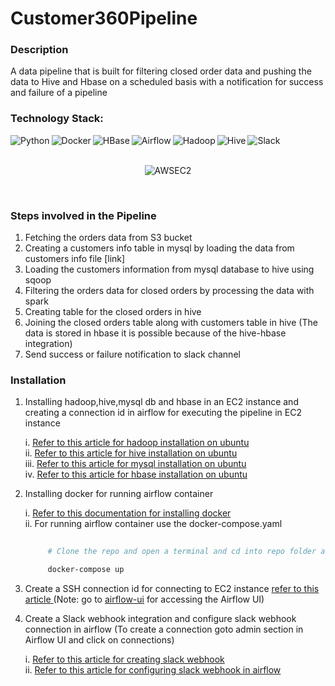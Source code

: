 # Customer360Pipeline

### Description
A data pipeline that is built for filtering closed order data and pushing the data to Hive and Hbase on a scheduled basis with a notification for success and failure of a pipeline
 
### Technology Stack:
<img align="left" alt="Python" src="https://img.shields.io/badge/Python-3776AB?style=for-the-badge&logo=Python&logoColor=white">
<img align="left" alt="Docker" src="https://img.shields.io/badge/Docker-2496ED.svg?style=for-the-badge&logo=Docker&logoColor=white">
<img align="left" alt="HBase" src="https://img.shields.io/badge/HBase-D22128.svg?style=for-the-badge&logo=apache&logoColor=#D22128">
<img align="left" alt="Airflow" src="https://img.shields.io/badge/Apache%20Airflow-017CEE.svg?style=for-the-badge&logo=apacheairflow&logocolor=green">
<img align="left" alt="Hadoop" src="https://img.shields.io/badge/Apache%20Hadoop-66CCFF.svg?style=for-the-badge&logo=Apache-Hadoop&logoColor=black">
<img align="left" alt="Hive" src="https://img.shields.io/badge/Apache%20Hive-FDEE21.svg?style=for-the-badge&logo=Apache-Hive&logoColor=black">
<img align="left" alt="Slack" src="https://img.shields.io/badge/Slack-4A154B.svg?style=for-the-badge&logo=Slack&logoColor=white">
<br>
<br>
<p align="center">
<img alt="AWSEC2" src="https://img.shields.io/badge/Amazon%20EC2-FF9900.svg?style=for-the-badge&logo=Amazon-EC2&logoColor=white">
</p>

<br>

### Steps involved in the Pipeline
   1. Fetching the orders data from S3 bucket
   2. Creating a customers info table in mysql by loading the data from customers info file [link]
   3. Loading the customers information from mysql database to hive using sqoop
   4. Filtering the orders data for closed orders by processing the data with spark
   5. Creating table for the closed orders in hive
   6. Joining the closed orders table along with customers table in hive (The data is stored in hbase it is possible because of the hive-hbase integration)
   7. Send success or failure notification to slack channel


### Installation
   1. Installing hadoop,hive,mysql db and hbase in an EC2 instance and creating a connection id in airflow for executing the pipeline in EC2 instance
      
         i.    <a href="https://www.guru99.com/how-to-install-hadoop.html" >Refer to this article for hadoop installation on ubuntu </a>
         <br>
         ii.   <a href="https://www.guru99.com/installation-configuration-hive-mysql.html">Refer to this article for hive installation on ubuntu </a>
         <br>
         iii.  <a href="https://www.digitalocean.com/community/tutorials/how-to-install-mysql-on-ubuntu-20-04">Refer to this article for mysql installation on ubuntu </a>
         <br>
         iv.   <a href="https://www.guru99.com/hbase-installation-guide.html">Refer to this article for hbase installation on ubuntu</a>
      
   2. Installing docker for running airflow container

         i.   <a href="https://docs.docker.com/engine/install/">Refer to this documentation for installing docker</a>
         <br>
         ii. For running airflow container use the docker-compose.yaml
         ```bash
             
              # Clone the repo and open a terminal and cd into repo folder and run the following command

              docker-compose up
         ```
   
   4. Create a SSH connection id for connecting to EC2 instance <a href="https://docs.aws.amazon.com/mwaa/latest/userguide/samples-ssh.html">refer to this article  </a>
      (Note: go to [airflow-ui](https://localhost:8080) for accessing the Airflow UI)
   5. Create a Slack webhook integration and configure slack webhook connection in airflow (To create a connection goto admin section in Airflow UI and click on connections)
       
         i.   <a href="https://api.slack.com/messaging/webhooks">Refer to this article for creating slack webhook</a><br>
         ii.  <a href="https://airflow.apache.org/docs/apache-airflow-providers-slack/stable/connections/slack-incoming-webhook.html">Refer to this article for configuring slack webhook in airflow</a>
  
  
      
              
